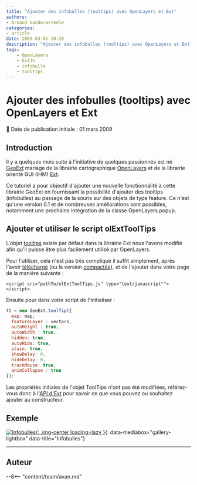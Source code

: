 ```yaml
---
title: "Ajouter des infobulles (tooltips) avec OpenLayers et Ext"
authors:
- Arnaud Vandecasteele
categories:
- article
date: 2009-03-01 10:20
description: "Ajouter des infobulles (tooltips) avec OpenLayers et Ext"
tags:
    - OpenLayers
    - ExtJS
    - infobulle
    - tooltips
---
```


# Ajouter des infobulles (tooltips) avec OpenLayers et Ext

:calendar: Date de publication initiale : 01 mars 2009

## Introduction

Il y a quelques mois suite à l'initiative de quelques passionnés est né [GeoExt](http://www.geoext.org/trac/geoext) mariage de la librairie cartographique [OpenLayers](http://openlayers.org/) et de la librairie orienté GUI (IHM) [Ext](http://extjs.com/).

Ce tutoriel a pour objectif d'ajouter une nouvelle fonctionnalité à cette librairie GeoExt en fournissant la possibilité d'ajouter des tooltips (infobulles) au passage de la souris sur des objets de type feature. Ce n'est qu'une version 0.1 et de nombreuses améliorations sont possibles, notamment une prochaine intégration de la classe OpenLayers.popup.

## Ajouter et utiliser le script olExtToolTips

L'objet [tooltips](http://extjs.com/deploy/dev/docs/output/Ext.ToolTip.html) existe par défaut dans la librairie Ext nous l'avons modifié afin qu'il puisse être plus facilement utilisé par OpenLayers.

Pour l'utiliser, cela n'est pas très compliqué il suffit simplement, après l'avoir [téléchargé](http://ks356007.kimsufi.com/arno/geotribu/applications/tutoriaux/tooltips_ext/olExtToolTips.js) (ou la version [compactée](http://ks356007.kimsufi.com/arno/geotribu/applications/tutoriaux/tooltips_ext/olExtToolTipsPacked.js)), et de l'ajouter dans votre page de la manière suivante :

`<script src="pathTo/olExtToolTips.js" type="text/javascript""></script>`

Ensuite pour dans votre script de l'initialiser :

```javascript
tt = new GeoExt.toolTip({  
  map: map,  
  featureLayer : vectors,  
  autoHeight : true,  
  autoWidth : true,  
  hidden: true,  
  autoHide: true,  
  plain: true,  
  showDelay: 0,  
  hideDelay: 0,  
  trackMouse: true,  
  animCollapse : true  
});
```

Les propriétés initiales de l'objet ToolTips n'ont pas été modifiées, référez-vous donc à l'[API d'Ext](http://extjs.com/deploy/dev/docs/) pour savoir ce que vous pouvez ou souhaitez ajouter au constructeur.

## Exemple

[![Infobulles](https://cdn.geotribu.fr/img/articles-blog-rdp/articles/2009/tooltips_ext.png "Infobulles"){: .img-center loading=lazy }](https://cdn.geotribu.fr/img/articles-blog-rdp/articles/2009/tooltips_ext.png "Infobulles"){: data-mediabox="gallery-lightbox" data-title="Infobulles"}

----

## Auteur

--8<-- "content/team/avan.md"
